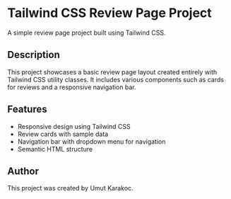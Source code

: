 # Tailwind CSS Review Page Project

A simple review page project built using Tailwind CSS.

## Description

This project showcases a basic review page layout created entirely with Tailwind CSS utility classes. It includes various components such as cards for reviews and a responsive navigation bar.

## Features

- Responsive design using Tailwind CSS
- Review cards with sample data
- Navigation bar with dropdown menu for navigation
- Semantic HTML structure

## Author

This project was created by Umut Karakoc.